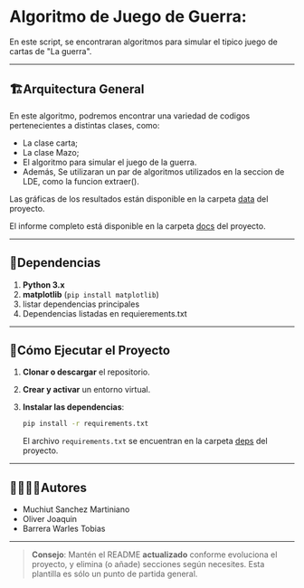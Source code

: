# Algoritmo de Juego de Guerra:


En este script, se encontraran algoritmos para simular el tipico juego de cartas de "La guerra".

---
## 🏗Arquitectura General

En este algoritmo, podremos encontrar una variedad de codigos pertenecientes a distintas clases, como:
- La clase carta;
- La clase Mazo;
- El algoritmo para simular el juego de la guerra.
- Además, Se utilizaran un par de algoritmos utilizados en la seccion de LDE, como la funcion extraer(). 

Las gráficas de los resultados están disponible en la carpeta [data](./data) del proyecto.

El informe completo está disponible en la carpeta [docs](./docs) del proyecto.

---
## 📑Dependencias

1. **Python 3.x**
2. **matplotlib** (`pip install matplotlib`)
3. listar dependencias principales
4. Dependencias listadas en requierements.txt

---
## 🚀Cómo Ejecutar el Proyecto
1. **Clonar o descargar** el repositorio.

2. **Crear y activar** un entorno virtual.

3. **Instalar las dependencias**:
   ```bash
   pip install -r requirements.txt
   ```
   El archivo `requirements.txt` se encuentran en la carpeta [deps](./deps) del proyecto.

---
## 🙎‍♀️🙎‍♂️Autores

- Muchiut Sanchez Martiniano
- Oliver Joaquin
- Barrera Warles Tobias

---

> **Consejo**: Mantén el README **actualizado** conforme evoluciona el proyecto, y elimina (o añade) secciones según necesites. Esta plantilla es sólo un punto de partida general.
